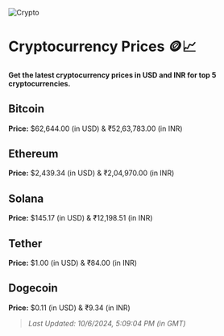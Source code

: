 
![Crypto](https://www.techguide.com.au/wp-content/uploads/2020/11/crypto3.jpeg)

# Cryptocurrency Prices 🪙📈

#### Get the latest cryptocurrency prices in USD and INR for top 5 cryptocurrencies.

## Bitcoin

**Price:** $62,644.00 (in USD) & ₹52,63,783.00 (in INR)

## Ethereum

**Price:** $2,439.34 (in USD) & ₹2,04,970.00 (in INR)

## Solana

**Price:** $145.17 (in USD) & ₹12,198.51 (in INR)

## Tether

**Price:** $1.00 (in USD) & ₹84.00 (in INR)

## Dogecoin

**Price:** $0.11 (in USD) & ₹9.34 (in INR)

> _Last Updated: 10/6/2024, 5:09:04 PM (in GMT)_
